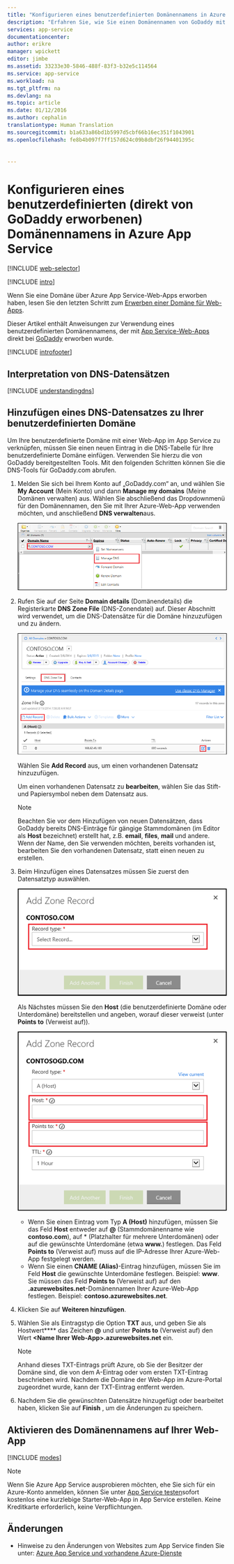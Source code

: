 ```yaml
---
title: "Konfigurieren eines benutzerdefinierten Domänennamens in Azure App Service (GoDaddy)"
description: "Erfahren Sie, wie Sie einen Domänennamen von GoDaddy mit Azure-Web-Apps verwenden"
services: app-service
documentationcenter: 
author: erikre
manager: wpickett
editor: jimbe
ms.assetid: 33233e30-5846-488f-83f3-b32e5c114564
ms.service: app-service
ms.workload: na
ms.tgt_pltfrm: na
ms.devlang: na
ms.topic: article
ms.date: 01/12/2016
ms.author: cephalin
translationtype: Human Translation
ms.sourcegitcommit: b1a633a86bd1b5997d5cbf66b16ec351f1043901
ms.openlocfilehash: fe8b4b097f7ff157d624c09b8dbf26f94401395c


---
```

# <a name="configure-a-custom-domain-name-in-azure-app-service-purchased-directly-from-godaddy"></a>Konfigurieren eines benutzerdefinierten (direkt von GoDaddy erworbenen) Domänennamens in Azure App Service
[!INCLUDE [web-selector](../../includes/websites-custom-domain-selector.md)]

[!INCLUDE [intro](../../includes/custom-dns-web-site-intro.md)]

Wenn Sie eine Domäne über Azure App Service-Web-Apps erworben haben, lesen Sie den letzten Schritt zum [Erwerben einer Domäne für Web-Apps](custom-dns-web-site-buydomains-web-app.md).

Dieser Artikel enthält Anweisungen zur Verwendung eines benutzerdefinierten Domänennamens, der mit [App Service-Web-Apps](http://go.microsoft.com/fwlink/?LinkId=529714) direkt bei [GoDaddy](https://godaddy.com) erworben wurde.

[!INCLUDE [introfooter](../../includes/custom-dns-web-site-intro-notes.md)]

<a name="understanding-records"></a>

## <a name="understanding-dns-records"></a>Interpretation von DNS-Datensätzen
[!INCLUDE [understandingdns](../../includes/custom-dns-web-site-understanding-dns-raw.md)]

<a name="bkmk_configurecname"></a>

## <a name="add-a-dns-record-for-your-custom-domain"></a>Hinzufügen eines DNS-Datensatzes zu Ihrer benutzerdefinierten Domäne
Um Ihre benutzerdefinierte Domäne mit einer Web-App im App Service zu verknüpfen, müssen Sie einen neuen Eintrag in die DNS-Tabelle für Ihre benutzerdefinierte Domäne einfügen. Verwenden Sie hierzu die von GoDaddy bereitgestellten Tools. Mit den folgenden Schritten können Sie die DNS-Tools für GoDaddy.com abrufen.

1. Melden Sie sich bei Ihrem Konto auf „GoDaddy.com“ an, und wählen Sie **My Account** (Mein Konto) und dann **Manage my domains** (Meine Domänen verwalten) aus. Wählen Sie abschließend das Dropdownmenü für den Domänennamen, den Sie mit Ihrer Azure-Web-App verwenden möchten, und anschließend **DNS verwalten**aus.
   
    ![Benutzerdefinierte Domänenseite für GoDaddy](./media/web-sites-godaddy-custom-domain-name/godaddy-customdomain.png)
2. Rufen Sie auf der Seite **Domain details** (Domänendetails) die Registerkarte **DNS Zone File** (DNS-Zonendatei) auf. Dieser Abschnitt wird verwendet, um die DNS-Datensätze für die Domäne hinzuzufügen und zu ändern.
   
    ![Registerkarte der DNS-Zonendatei](./media/web-sites-godaddy-custom-domain-name/godaddy-zonetab.png)
   
    Wählen Sie **Add Record** aus, um einen vorhandenen Datensatz hinzuzufügen.
   
    Um einen vorhandenen Datensatz zu **bearbeiten**, wählen Sie das Stift- und Papiersymbol neben dem Datensatz aus.
   
   > [!NOTE]
   > Beachten Sie vor dem Hinzufügen von neuen Datensätzen, dass GoDaddy bereits DNS-Einträge für gängige Stammdomänen (im Editor als **Host** bezeichnet) erstellt hat, z.B. **email**, **files**, **mail** und andere. Wenn der Name, den Sie verwenden möchten, bereits vorhanden ist, bearbeiten Sie den vorhandenen Datensatz, statt einen neuen zu erstellen.
   > 
   > 
3. Beim Hinzufügen eines Datensatzes müssen Sie zuerst den Datensatztyp auswählen.
   
    ![Datensatztyp auswählen](./media/web-sites-godaddy-custom-domain-name/godaddy-selectrecordtype.png)
   
    Als Nächstes müssen Sie den **Host** (die benutzerdefinierte Domäne oder Unterdomäne) bereitstellen und angeben, worauf dieser verweist (unter **Points to** (Verweist auf)).
   
    ![Zonendatensatz hinzufügen](./media/web-sites-godaddy-custom-domain-name/godaddy-addzonerecord.png)
   
   * Wenn Sie einen Eintrag vom Typ **A (Host)** hinzufügen, müssen Sie das Feld **Host** entweder auf **@** (Stammdomänenname wie **contoso.com**), auf * (Platzhalter für mehrere Unterdomänen) oder auf die gewünschte Unterdomäne (etwa **www.**) festlegen. Das Feld **Points to** (Verweist auf) muss auf die IP-Adresse Ihrer Azure-Web-App festgelegt werden.
   * Wenn Sie einen **CNAME (Alias)**-Eintrag hinzufügen, müssen Sie im Feld **Host** die gewünschte Unterdomäne festlegen. Beispiel: **www**. Sie müssen das Feld **Points to** (Verweist auf) auf den **.azurewebsites.net**-Domänennamen Ihrer Azure-Web-App festlegen. Beispiel: **contoso.azurewebsites.net**.
4. Klicken Sie auf **Weiteren hinzufügen**.
5. Wählen Sie als Eintragstyp die Option **TXT** aus, und geben Sie als Hostwert**** das Zeichen **@** und unter **Points to** (Verweist auf) den Wert **&lt;Name Ihrer Web-App&gt;.azurewebsites.net** ein.
   
   > [!NOTE]
   > Anhand dieses TXT-Eintrags prüft Azure, ob Sie der Besitzer der Domäne sind, die von dem A-Eintrag oder vom ersten TXT-Eintrag beschrieben wird. Nachdem die Domäne der Web-App im Azure-Portal zugeordnet wurde, kann der TXT-Eintrag entfernt werden.
   > 
   > 
6. Nachdem Sie die gewünschten Datensätze hinzugefügt oder bearbeitet haben, klicken Sie auf **Finish** , um die Änderungen zu speichern.

<a name="enabledomain"></a>

## <a name="enable-the-domain-name-on-your-web-app"></a>Aktivieren des Domänennamens auf Ihrer Web-App
[!INCLUDE [modes](../../includes/custom-dns-web-site-enable-on-web-site.md)]

> [!NOTE]
> Wenn Sie Azure App Service ausprobieren möchten, ehe Sie sich für ein Azure-Konto anmelden, können Sie unter [App Service testen](https://azure.microsoft.com/try/app-service/)sofort kostenlos eine kurzlebige Starter-Web-App in App Service erstellen. Keine Kreditkarte erforderlich, keine Verpflichtungen.
> 
> 

## <a name="whats-changed"></a>Änderungen
* Hinweise zu den Änderungen von Websites zum App Service finden Sie unter: [Azure App Service und vorhandene Azure-Dienste](http://go.microsoft.com/fwlink/?LinkId=529714)




<!--HONumber=Feb17_HO3-->


